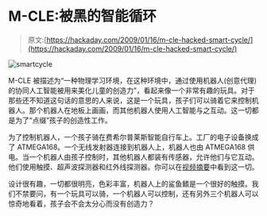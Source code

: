 # M-CLE:被黑的智能循环

> 原文:[https://hackaday.com/2009/01/16/m-cle-hacked-smart-cycle/](https://hackaday.com/2009/01/16/m-cle-hacked-smart-cycle/)

![smartcycle](../Images/b5f3fe0b052fc2df4c868df748cfdf0a.png "smartcycle")

M-CLE 被描述为“一种物理学习环境，在这种环境中，通过使用机器人(创意代理)的协同人工智能被用来美化儿童的创造力”，看起来像一个非常有趣的玩具。对于那些还不知道这句话的意思的人来说，这是一个玩具，孩子们可以骑着它来控制机器人。那个机器人在地板上画画，而其他机器人使用人工智能与之互动。这一切都是为了“点缀”孩子的创造性工作。

为了控制机器人，一个孩子骑在费希尔普莱斯智能自行车上。工厂的电子设备换成了 ATMEGA168。一个无线发射器连接到机器人上，机器人也由 ATMEGA168 供电。当一个机器人由孩子控制时，其他机器人都装有传感器，允许他们与它互动。他们使用触摸、超声波探测器和红外线探测器。你可以在[视频摘要](http://www.motionbox.com/videos/1199dcb01d1ae59a)中看到这一切。

设计很有趣，一切都很明亮，色彩丰富，机器人上的鲨鱼鳍是一个很好的触摸。我们不禁要问，有一个玩具可以骑，一个机器人可以控制，还有另外三个机器人可以惊奇地看着，孩子会不会太分心而没有创造力？